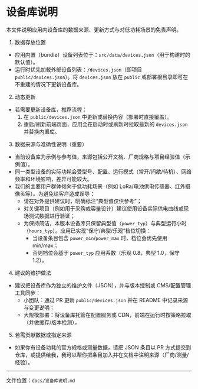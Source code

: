 # 设备库说明

本文件说明应用内设备库的数据来源、更新方式与对低功耗场景的免责声明。

1. 数据存放位置
- 应用内置（bundle）设备列表位于：`src/data/devices.json`（用于构建时的默认值）。
- 运行时优先加载外部设备列表：`/devices.json`（即项目 `public/devices.json`）。将 `devices.json` 放在 `public` 或部署根目录即可在不重建的情况下更新设备库。

2. 动态更新
- 若需要更新设备库，推荐流程：
  1. 在 `public/devices.json` 中更新或替换内容（部署时直接覆盖）。
  2. 重启/刷新前端页面，应用会在启动时或刷新时拉取最新的 `devices.json` 并替换内置库。

3. 数据来源与准确性说明（重要）
- 当前设备库为示例与参考值，来源包括公开文档、厂商规格与项目经验值（示例值）。
- 同一类型设备的实际功耗会受型号、配置、运行模式（常开/间歇/待机）、网络频率和环境影响，差异可能较大。
- 我们的主要用户群体倾向于低功耗场景（例如 LoRa/电池供电传感器、红外摄像头等）。为避免给客户造成误导：
  - 请在对外提供建议时，明确标注“典型值仅供参考”；
  - 对关键项目（例如用于采购或容量设计）建议使用设备实际供电曲线或现场测试数据进行验证；
  - 为保持简洁，本版本设备库只保留典型值（`power_typ`）与典型运行小时（`hours_typ`）。应用已实现“保守/典型/乐观”档位切换：
    - 当设备条目包含 `power_min`/`power_max` 时，档位会优先使用 min/max；
    - 否则档位会基于 `power_typ` 应用系数（乐观 0.8，典型 1.0，保守 1.2）。

4. 建议的维护做法
- 建议把设备库作为独立的维护文件（JSON），并与版本控制或 CMS/配置管理工具同步：
  - 小团队：通过 PR 更新 `public/devices.json` 并在 README 中记录来源与变更说明；
  - 大规模部署：将设备库托管在配置服务或 CDN，前端在运行时按策略拉取（并做缓存/版本检测）。

5. 若需贡献数据或指定来源
- 如果你有设备功耗的官方规格或测量数据，请把 JSON 条目以 PR 方式提交到仓库，或提供给我，我可以帮你把条目加入并在文档中注明来源（厂商/测量/经验）。

---

文件位置：`docs/设备库说明.md`

